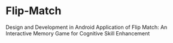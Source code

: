# Flip-Match
Design and Development in Android Application of Flip Match: An Interactive Memory Game for Cognitive Skill Enhancement 
